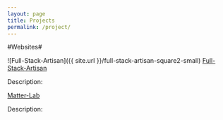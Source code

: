 ```yaml
---
layout: page
title: Projects
permalink: /project/
---
```


#Websites#

![Full-Stack-Artisan]({{ site.url }}/full-stack-artisan-square2-small)
[Full-Stack-Artisan](https://www.matter-lab.com/)

Description:

[Matter-Lab](https://www.matter-lab.com/)

Description:
